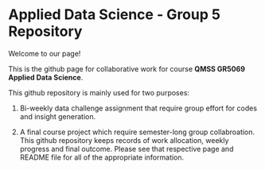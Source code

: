 # Applied Data Science - Group 5 Repository

Welcome to our page!

This is the github page for collaborative work for course __QMSS GR5069 Applied Data Science__.

This github repository is mainly used for two purposes:

  1. Bi-weekly data challenge assignment that require group effort for codes and insight generation.
  
  2. A final course project which require semester-long group collabroation. This github repository keeps records of work allocation, weekly progress and final outcome. Please see that respective page and README file for all of the appropriate information.
  


